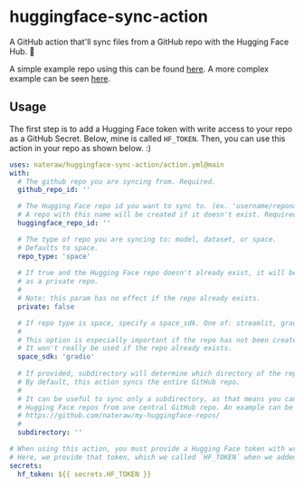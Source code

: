 # huggingface-sync-action

A GitHub action that'll sync files from a GitHub repo with the Hugging Face Hub. 🤗

A simple example repo using this can be found [here](https://github.com/nateraw/test-spaces-app). A more complex example can be seen [here](https://github.com/nateraw/my-huggingface-repos/).

## Usage

The first step is to add a Hugging Face token with write access to your repo as a GitHub Secret. Below, mine is called `HF_TOKEN`. Then, you can use this action in your repo as shown below. :)

```yaml
uses: nateraw/huggingface-sync-action/action.yml@main
with:
  # The github repo you are syncing from. Required.
  github_repo_id: ''

  # The Hugging Face repo id you want to sync to. (ex. 'username/reponame')
  # A repo with this name will be created if it doesn't exist. Required.
  huggingface_repo_id: ''

  # The type of repo you are syncing to: model, dataset, or space.
  # Defaults to space.
  repo_type: 'space'
  
  # If true and the Hugging Face repo doesn't already exist, it will be created
  # as a private repo.
  #
  # Note: this param has no effect if the repo already exists.
  private: false

  # If repo type is space, specify a space_sdk. One of: streamlit, gradio, or static
  #
  # This option is especially important if the repo has not been created yet.
  # It won't really be used if the repo already exists.
  space_sdk: 'gradio'
  
  # If provided, subdirectory will determine which directory of the repo will be synced.
  # By default, this action syncs the entire GitHub repo.
  #
  # It can be useful to sync only a subdirectory, as that means you can then sync multiple
  # Hugging Face repos from one central GitHub repo. An example can be seen here:
  # https://github.com/nateraw/my-huggingface-repos/
  #
  subdirectory: ''

# When using this action, you must provide a Hugging Face token with write access.
# Here, we provide that token, which we called `HF_TOKEN` when we added the secret to our GitHub repo.
secrets:
  hf_token: ${{ secrets.HF_TOKEN }}
```
